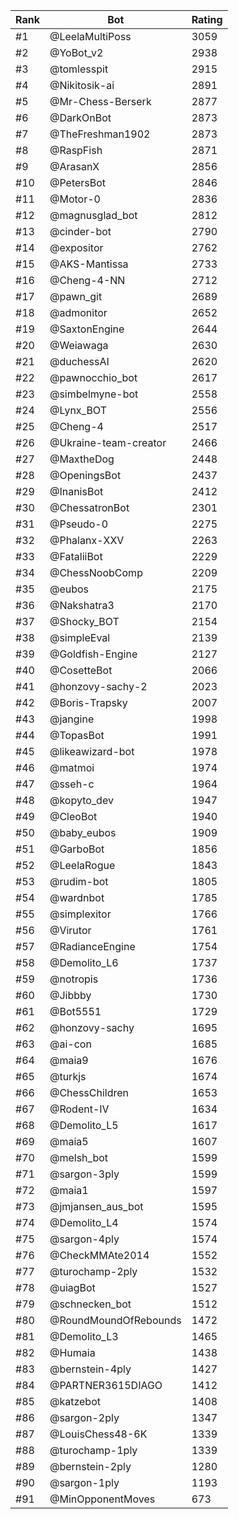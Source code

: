 Rank|Bot|Rating
---|---|---
#1|@LeelaMultiPoss|3059
#2|@YoBot_v2|2938
#3|@tomlesspit|2915
#4|@Nikitosik-ai|2891
#5|@Mr-Chess-Berserk|2877
#6|@DarkOnBot|2873
#7|@TheFreshman1902|2873
#8|@RaspFish|2871
#9|@ArasanX|2856
#10|@PetersBot|2846
#11|@Motor-0|2836
#12|@magnusglad_bot|2812
#13|@cinder-bot|2790
#14|@expositor|2762
#15|@AKS-Mantissa|2733
#16|@Cheng-4-NN|2712
#17|@pawn_git|2689
#18|@admonitor|2652
#19|@SaxtonEngine|2644
#20|@Weiawaga|2630
#21|@duchessAI|2620
#22|@pawnocchio_bot|2617
#23|@simbelmyne-bot|2558
#24|@Lynx_BOT|2556
#25|@Cheng-4|2517
#26|@Ukraine-team-creator|2466
#27|@MaxtheDog|2448
#28|@OpeningsBot|2437
#29|@InanisBot|2412
#30|@ChessatronBot|2301
#31|@Pseudo-0|2275
#32|@Phalanx-XXV|2263
#33|@FataliiBot|2229
#34|@ChessNoobComp|2209
#35|@eubos|2175
#36|@Nakshatra3|2170
#37|@Shocky_BOT|2154
#38|@simpleEval|2139
#39|@Goldfish-Engine|2127
#40|@CosetteBot|2066
#41|@honzovy-sachy-2|2023
#42|@Boris-Trapsky|2007
#43|@jangine|1998
#44|@TopasBot|1991
#45|@likeawizard-bot|1978
#46|@matmoi|1974
#47|@sseh-c|1964
#48|@kopyto_dev|1947
#49|@CleoBot|1940
#50|@baby_eubos|1909
#51|@GarboBot|1856
#52|@LeelaRogue|1843
#53|@rudim-bot|1805
#54|@wardnbot|1785
#55|@simplexitor|1766
#56|@Virutor|1761
#57|@RadianceEngine|1754
#58|@Demolito_L6|1737
#59|@notropis|1736
#60|@Jibbby|1730
#61|@Bot5551|1729
#62|@honzovy-sachy|1695
#63|@ai-con|1685
#64|@maia9|1676
#65|@turkjs|1674
#66|@ChessChildren|1653
#67|@Rodent-IV|1634
#68|@Demolito_L5|1617
#69|@maia5|1607
#70|@melsh_bot|1599
#71|@sargon-3ply|1599
#72|@maia1|1597
#73|@jmjansen_aus_bot|1595
#74|@Demolito_L4|1574
#75|@sargon-4ply|1574
#76|@CheckMMAte2014|1552
#77|@turochamp-2ply|1532
#78|@uiagBot|1527
#79|@schnecken_bot|1512
#80|@RoundMoundOfRebounds|1472
#81|@Demolito_L3|1465
#82|@Humaia|1438
#83|@bernstein-4ply|1427
#84|@PARTNER3615DIAGO|1412
#85|@katzebot|1408
#86|@sargon-2ply|1347
#87|@LouisChess48-6K|1339
#88|@turochamp-1ply|1339
#89|@bernstein-2ply|1280
#90|@sargon-1ply|1193
#91|@MinOpponentMoves|673
